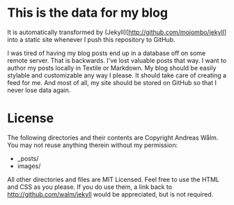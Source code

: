 # This is the data for my blog

It is automatically transformed by (Jekyll)[http://github.com/mojombo/jekyll] into a static site whenever I push this repository to GitHub.

I was tired of having my blog posts end up in a database off on some remote server. That is backwards. I've lost valuable posts that way. I want to author my posts locally in Textile or Markdown. My blog should be easily stylable and customizable any way I please. It should take care of creating a feed for me. And most of all, my site should be stored on GitHub so that I never lose data again.

# License

The following directories and their contents are Copyright Andreas W&aring;lm. You may not reuse anything therein without my permission:

- _posts/
- images/

All other directories and files are MIT Licensed. Feel free to use the HTML and CSS as you please. If you do use them, a link back to http://github.com/walm/jekyll would be appreciated, but is not required.
